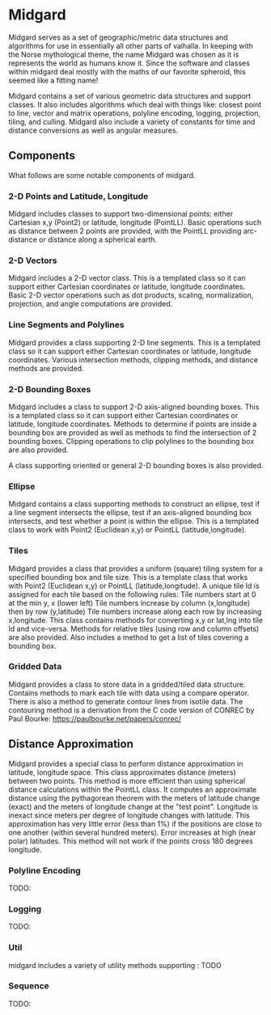 # Midgard

Midgard serves as a set of geographic/metric data structures and algorithms for use in essentially all other parts of valhalla. In keeping with the Norse mythological theme, the name Midgard was chosen as it is represents the world as humans know it. Since the software and classes within midgard deal mostly with the maths of our favorite spheroid, this seemed like a fitting name!

Midgard contains a set of various geometric data structures and support classes. It also includes algorithms which deal with things like: closest point to line, vector and matrix operations, polyline encoding, logging, projection, tiling, and culling. Midgard also include a variety of constants for time and distance conversions as well as angular measures.

## Components ##

What follows are some notable components of midgard.

### 2-D Points and Latitude, Longitude ###

Midgard includes classes to support two-dimensional points: either Cartesian x,y (Point2) or latitude, longitude (PointLL). Basic operations such as distance between 2 points are provided, with the PointLL providing arc-distance or distance along a spherical earth.

### 2-D Vectors ###

Midgard includes a 2-D vector class. This is a templated class so it can support either Cartesian coordinates or latitude, longitude coordinates. Basic 2-D vector operations such as dot products, scaling, normalization, projection, and angle computations are provided.

### Line Segments and Polylines ###

Midgard provides a class supporting 2-D line segments. This is a templated class so it can support either Cartesian coordinates or latitude, longitude coordinates. Various intersection methods, clipping methods, and distance methods are provided.

### 2-D Bounding Boxes ###

Midgard includes a class to support 2-D axis-aligned bounding boxes. This is a templated class so it can support either Cartesian coordinates or latitude, longitude coordinates. Methods to determine if points are inside a bounding box are provided as well as methods to find the intersection of 2 bounding boxes. Clipping operations to clip polylines to the bounding box are also provided.

A class supporting oriented or general 2-D bounding boxes is also provided.

### Ellipse ###

Midgard contains a class supporting methods to construct an ellipse, test if a line segment intersects the ellipse, test if an axis-aligned bounding box intersects, and test whether a point is within the ellipse. This is a templated class to work with Point2 (Euclidean x,y) or PointLL (latitude,longitude).

### Tiles ###

Midgard provides a class that provides a uniform (square) tiling system for a specified bounding box and tile size. This is a template class that works with Point2 (Euclidean x,y) or PointLL (latitude,longitude). A unique tile Id is assigned for each tile based on the following rules:
Tile numbers start at 0 at the min y, x (lower left)
Tile numbers increase by column (x,longitude) then by row (y,latitude)
Tile numbers increase along each row by increasing x,longitude.
This class contains methods for converting x,y or lat,lng into tile Id and vice-versa.  Methods for relative tiles (using row and column offsets) are also provided. Also includes a method to get a list of tiles covering a bounding box.

### Gridded Data ###

Midgard provides a class to store data in a gridded/tiled data structure. Contains methods to mark each tile with data using a compare operator. There is also a method to generate contour lines from isotile data. The contouring method is a derivation from the C code version of CONREC by Paul Bourke:
https://paulbourke.net/papers/conrec/

## Distance Approximation ###

Midgard provides a special class to perform distance approximation in latitude, longitude space. This class approximates distance (meters) between two points. This method is more efficient than using spherical distance calculations within the PointLL class. It computes an approximate distance using the pythagorean theorem with the meters of latitude change (exact) and the meters of longitude change at the "test point". Longitude is inexact since meters per degree of longitude changes with latitude. This approximation has very little error (less than 1%) if the positions are close to one another (within several hundred meters). Error increases at high (near polar) latitudes. This method will not work if the points cross 180 degrees longitude.

### Polyline Encoding ###

TODO:

### Logging ###

TODO:

### Util ###

midgard includes a variety of utility methods supporting : TODO

### Sequence ###

TODO:
